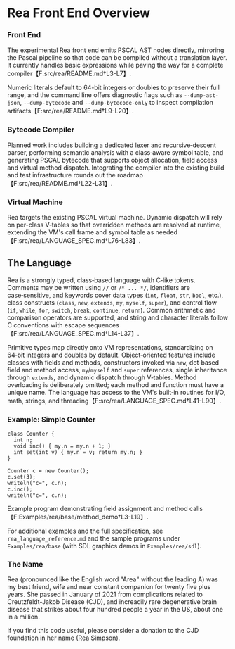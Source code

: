 # Rea Front End Overview

### Front End
The experimental Rea front end emits PSCAL AST nodes directly, mirroring the Pascal pipeline so that code can be compiled without a translation layer. It currently handles basic expressions while paving the way for a complete compiler【F:src/rea/README.md†L3-L7】.

Numeric literals default to 64-bit integers or doubles to preserve their full range, and the command line offers diagnostic flags such as `--dump-ast-json`, `--dump-bytecode` and `--dump-bytecode-only` to inspect compilation artifacts【F:src/rea/README.md†L9-L20】.

### Bytecode Compiler
Planned work includes building a dedicated lexer and recursive‑descent parser, performing semantic analysis with a class‑aware symbol table, and generating PSCAL bytecode that supports object allocation, field access and virtual method dispatch. Integrating the compiler into the existing build and test infrastructure rounds out the roadmap【F:src/rea/README.md†L22-L31】.

### Virtual Machine
Rea targets the existing PSCAL virtual machine. Dynamic dispatch will rely on per-class V‑tables so that overridden methods are resolved at runtime, extending the VM's call frame and symbol table as needed【F:src/rea/LANGUAGE_SPEC.md†L76-L83】.

## The Language

Rea is a strongly typed, class‑based language with C‑like tokens. Comments may be written using `//` or `/* ... */`, identifiers are case‑sensitive, and keywords cover data types (`int`, `float`, `str`, `bool`, etc.), class constructs (`class`, `new`, `extends`, `my`, `myself`, `super`), and control flow (`if`, `while`, `for`, `switch`, `break`, `continue`, `return`). Common arithmetic and comparison operators are supported, and string and character literals follow C conventions with escape sequences【F:src/rea/LANGUAGE_SPEC.md†L14-L37】.

Primitive types map directly onto VM representations, standardizing on 64‑bit integers and doubles by default. Object‑oriented features include classes with fields and methods, constructors invoked via `new`, dot‑based field and method access, `my`/`myself` and `super` references, single inheritance through `extends`, and dynamic dispatch through V‑tables. Method overloading is deliberately omitted; each method and function must have a unique name. The language has access to the VM's built‑in routines for I/O, math, strings, and threading【F:src/rea/LANGUAGE_SPEC.md†L41-L90】.

### Example: Simple Counter
```rea
class Counter {
  int n;
  void inc() { my.n = my.n + 1; }
  int set(int v) { my.n = v; return my.n; }
}

Counter c = new Counter();
c.set(3);
writeln("c=", c.n);
c.inc();
writeln("c=", c.n);
```
Example program demonstrating field assignment and method calls【F:Examples/rea/base/method_demo†L3-L19】.

For additional examples and the full specification, see `rea_language_reference.md` and the sample programs under `Examples/rea/base` (with SDL graphics demos in `Examples/rea/sdl`).

### The Name

Rea (pronounced like the English word "Area" without the leading A) was my best friend, wife and near 
constant companion for twenty five plus years.  She passed in January of 2021 from complications related 
to Creutzfeldt-Jakob Disease (CJD), and increadily rare degenerative brain disease that strikes about 
four hundred people a year in the US, about one in a million.

If you find this code useful, please consider a donation to the CJD foundation in her name (Rea Simpson).
